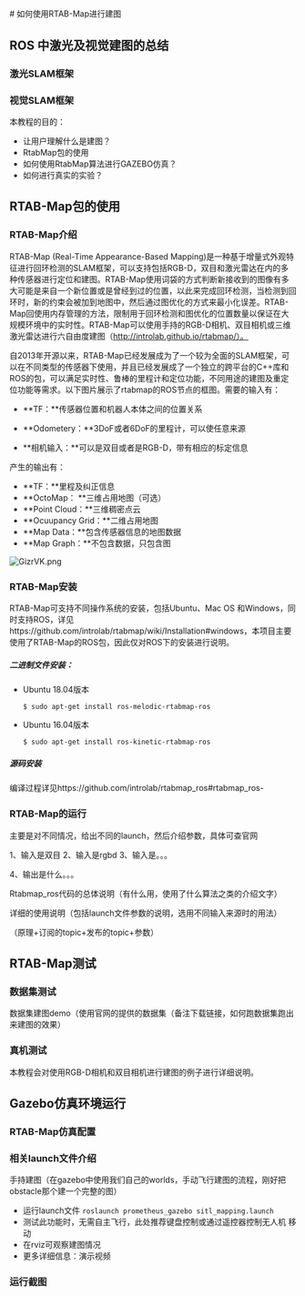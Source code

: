 ## 

﻿# 如何使用RTAB-Map进行建图

## ROS 中激光及视觉建图的总结

### 激光SLAM框架

### 视觉SLAM框架

本教程的目的：  

 - 让用户理解什么是建图？
 - RtabMap包的使用
 - 如何使用RtabMap算法进行GAZEBO仿真？
 - 如何进行真实的实验？

## RTAB-Map包的使用

### RTAB-Map介绍

RTAB-Map (Real-Time Appearance-Based Mapping)是一种基于增量式外观特征进行回环检测的SLAM框架，可以支持包括RGB-D，双目和激光雷达在内的多种传感器进行定位和建图。RTAB-Map使用词袋的方式判断新接收到的图像有多大可能是来自一个新位置或是曾经到过的位置，以此来完成回环检测，当检测到回环时，新的约束会被加到地图中，然后通过图优化的方式来最小化误差。RTAB-Map回使用内存管理的方法，限制用于回环检测和图优化的位置数量以保证在大规模环境中的实时性。RTAB-Map可以使用手持的RGB-D相机、双目相机或三维激光雷达进行六自由度建图（http://introlab.github.io/rtabmap/）。

自2013年开源以来，RTAB-Map已经发展成为了一个较为全面的SLAM框架，可以在不同类型的传感器下使用，并且已经发展成了一个独立的跨平台的C++库和ROS的包，可以满足实时性、鲁棒的里程计和定位功能，不同用途的建图及重定位功能等需求。以下图片展示了rtabmap的ROS节点的框图。需要的输入有：

- **TF：**传感器位置和机器人本体之间的位置关系

- **Odometery：**3DoF或者6DoF的里程计，可以使任意来源

- **相机输入：**可以是双目或者是RGB-D，带有相应的标定信息

产生的输出有：

- **TF：**里程及纠正信息
- **OctoMap： **三维占用地图（可选）
- **Point Cloud：**三维稠密点云
- **Ocuupancy Grid：**二维占用地图
- **Map Data：**包含传感器信息的地图数据
- **Map Graph：**不包含数据，只包含图

![GizrVK.png](https://s1.ax1x.com/2020/03/27/GizrVK.png)

##### 

### RTAB-Map安装

RTAB-Map可支持不同操作系统的安装，包括Ubuntu、Mac OS 和Windows，同时支持ROS，详见https://github.com/introlab/rtabmap/wiki/Installation#windows，本项目主要使用了RTAB-Map的ROS包，因此仅对ROS下的安装进行说明。

##### 二进制文件安装：

- Ubuntu 18.04版本

  ```
  $ sudo apt-get install ros-melodic-rtabmap-ros
  ```

- Ubuntu 16.04版本

  ```
  $ sudo apt-get install ros-kinetic-rtabmap-ros
  ```

##### 源码安装

编译过程详见https://github.com/introlab/rtabmap_ros#rtabmap_ros-

### RTAB-Map的运行

主要是对不同情况，给出不同的launch，然后介绍参数，具体可查官网

1、输入是双目
2、输入是rgbd
3、输入是。。。

4、输出是什么。。。

Rtabmap_ros代码的总体说明（有什么用，使用了什么算法之类的介绍文字）

详细的使用说明（包括launch文件参数的说明，选用不同输入来源时的用法）

（原理+订阅的topic+发布的topic+参数）



## RTAB-Map测试

### 数据集测试

数据集建图demo（使用官网的提供的数据集（备注下载链接，如何跑数据集跑出来建图的效果）

### 真机测试

本教程会对使用RGB-D相机和双目相机进行建图的例子进行详细说明。



## Gazebo仿真环境运行

### RTAB-Map仿真配置



### 相关launch文件介绍

手持建图（在gazebo中使用我们自己的worlds，手动飞行建图的流程，刚好把obstacle那个建一个完整的图）


 - 运行launch文件
	 `roslaunch prometheus_gazebo sitl_mapping.launch`
 - 测试此功能时，无需自主飞行，此处推荐键盘控制或通过遥控器控制无人机 移动
 - 在rviz可观察建图情况
 - 更多详细信息：演示视频

### 运行截图



